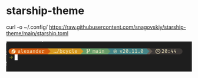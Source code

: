 # starship-theme

curl -o ~/.config/ https://raw.githubusercontent.com/snagovskiy/starship-theme/main/starship.toml


![](https://github.com/snagovskiy/starship-theme/raw/main/pic.png)
